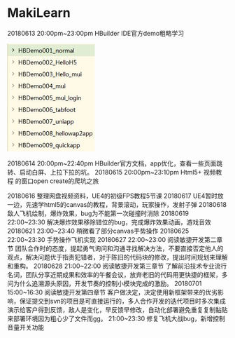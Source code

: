 # MakiLearn
20180613 20:00pm~23:00pm  HBuilder IDE官方demo粗略学习

![](README_files/1.jpg)

20180614 20:00pm~22:40pm  HBuilder官方文档，app优化，查看一些页面跳转、启动白屏、上拉下拉的坑。
20180615 20:00pm~23:10pm  Html5+ 视频教程 的窗口open create的爬坑之旅

[](http://www.hcoder.net/course/info_211.html)

[](http://www.hcoder.net/course/info_212.html)

20180616 整理网盘视频资料，UE4的初级FPS教程5节课
20180617 UE4暂时放一边，先速学html5的canvas的教程，背景滚动，玩家操作，发射子弹
20180618 敌人飞机绘制，爆炸效果，bug为不能第一次碰撞时消除
20180619 22:00~23:30 解决爆炸效果移除错位的bug，完成爆炸效果动画，游戏音效
20180621 23:00~23:40 稍微看了部分canvas手势操作
20180625 22:00~23:30 手势操作飞机实现
20180627 22:00~23:00 阅读敏捷开发第二章节 团队合作时的态度，提起勇气询问和沟通寻找解决方法，不要直接否定他人的观点，解决问题优于指责犯错者，对于陈旧的代码块的修改，提出时间规划来理解和重构。
20180628 21:00~22:00 阅读敏捷开发第三章节 了解前沿技术专业流行名词，团队分享近期成果和效率的午餐会议，放弃老旧的代码用更快捷的框架，多问为什么追溯源头原因，开发节奏的控制小模块完成的激励。
20180701 15:00~16:30 阅读敏捷开发第四章节 客户做决定，决定使用新框架带来的优劣影响，保证提交到svn的项目是可直接运行的，多人合作开发的迭代项目时多次集成演示给客户得到反馈，敌人是变化，早反馈早修改，自动化部署避免重复复制黏贴来部署环境因为粗心少了文件而gg。
		 21:00~23:30 修复飞机大战bug，新增控制音量开关功能
		 

















